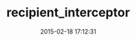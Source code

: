 ---
layout: post
title:  "recipient_interceptor"
repo:   "croaky/recipient_interceptor"
date:   2015-02-18 17:12:31
gemurl: http://github.com/croaky/recipient_interceptor
---